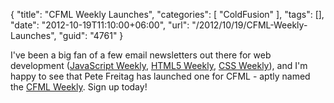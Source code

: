 {
	"title": "CFML Weekly Launches",
	"categories": [
		"ColdFusion"
	],
	"tags": [],
	"date": "2012-10-19T11:10:00+06:00",
	"url": "/2012/10/19/CFML-Weekly-Launches",
	"guid": "4761"
}

I've been a big fan of a few email newsletters out there for web development (<a href="http://javascriptweekly.com/">JavaScript Weekly</a>, <a href="http://html5weekly.com/">HTML5 Weekly</a>, <a href="http://css-weekly.com/">CSS Weekly</a>), and I'm happy to see that Pete Freitag has launched one for CFML - aptly named the <a href="http://tinyletter.com/cfml">CFML Weekly</a>. Sign up today!